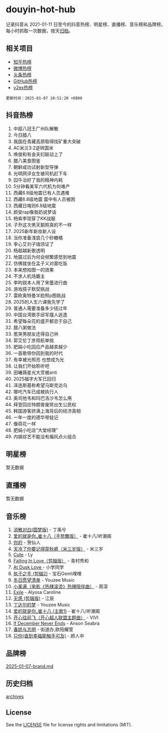 # douyin-hot-hub

记录抖音从 2021-01-11 日至今的抖音热榜、明星榜、直播榜、音乐榜和品牌榜。每小时抓取一次数据，按天[归档](archives)。

## 相关项目

- [知乎热榜](https://github.com/lonnyzhang423/zhihu-hot-hub)
- [微博热榜](https://github.com/lonnyzhang423/weibo-hot-hub)
- [头条热榜](https://github.com/lonnyzhang423/toutiao-hot-hub)
- [GitHub热榜](https://github.com/lonnyzhang423/github-hot-hub)
- [v2ex热榜](https://github.com/lonnyzhang423/v2ex-hot-hub)


`更新时间：2025-01-07 10:51:20 +0800`

## 抖音热榜

1. 中超八冠王广州队解散
1. 今日腊八
1. 我国在青藏高原取得找矿重大突破
1. AC米兰3:2逆转国米
1. 唤俊和有金夫妇联动上了
1. 腊八美食图鉴
1. 朝鲜成功试射新型导弹
1. 光明网评女生被司机赶下车
1. 囚牛治好了我的精神内耗
1. 5分钟看美军六代机为何难产
1. 西藏6.8级地震已有人员遇难
1. 西藏6.8级地震 震中有人员被困
1. 西藏日喀则6.8级地震
1. 颜安rap像我奶说梦话
1. 杨紫李现穿了KK战服
1. 子乔这次黑天鹅照真的不一样
1. 2025新年新妆新人设
1. 当你准备浅尝几个砂糖橘
1. 李心艾刘子瑞领证了
1. 杨超越新歌透明
1. 地震过后为何会频繁感觉到地震
1. 仿佛就坐在孟子义对面吃饭
1. 本来想拍图一的效果
1. 不求人机场霸主
1. 李昀锐本人用了宋墨进行曲
1. 游戏搭子默契挑战
1. 雷欧奥特曼半脸照p图挑战
1. 2025的人生六课我先学了
1. 普通人需要准备多少钱过年
1. 中国台湾歌手邱军撞人逃逸
1. 希望每朵花的盛开都忠于自己
1. 腊八粥做法
1. 惹哭男朋友还得自己哄
1. 郭艾伦丁彦雨航单挑
1. 肥娟小吃回应产品越卖越少
1. 一首歌带你回到我的时代
1. 有幸被光照亮 也想成为光
1. 让我们开始聆听吧
1. 田曦薇星光大赏被anti
1. 2025福字大军已回归
1. 泽连斯基称希望马斯克访乌
1. 哪吒汽车已成被执行人
1. 奥司他韦和玛巴洛沙韦怎么用
1. 拜登回应特朗普废除出生公民权
1. 韩国游客挤满上海背后的经济真相
1. 一年一度的德华带娃记
1. 像荷花一样
1. 肥娟小吃店“大堂经理”
1. 内娱综艺不能没有煽风点火组合

## 明星榜

暂无数据

## 直播榜

暂无数据

## 音乐榜

1. [消散对白(圆梦版)](https://sf5-hl-cdn-tos.douyinstatic.com/obj/tos-cn-ve-2774/og4jB5I5IizzoZVAAAzWgBMAsMDWoArfwBOiFs) - 丁禹兮
1. [爱的就是你_崔十八（手势舞版）](https://sf5-hl-cdn-tos.douyinstatic.com/obj/tos-cn-ve-2774/oApB2AigNyB4sTw7JhBOikMAf0oDJzMWBuIrgm) - 崔十八/听潮阁
1. [你的](https://sf5-hl-cdn-tos.douyinstatic.com/obj/tos-cn-ve-2774/oYuIeKf42jB7sEV6B2upMdpYAgfrQWj0FeRegh) - 贺仙人
1. [天冷了你要记得穿秋裤（米三岁版）](https://sf5-hl-cdn-tos.douyinstatic.com/obj/tos-cn-ve-2774/oQlIwVIDWiZ6BQilAorS7MA0AgCkQDvcZAdm1) - 米三岁
1. [Cute](https://sf5-hl-cdn-tos.douyinstatic.com/obj/tos-cn-ve-2774/o4IbIzHWKAAB4wsS5qMBRiiAlEBGTpQRNfFvuo) - Ly
1. [Falling In Love（剪辑版）](https://sf5-hl-cdn-tos.douyinstatic.com/obj/tos-cn-ve-2774/o8ajpA8zzgBPahbBIO8AcKGBLJezFCRd1wfP9f) - 青村秀和
1. [ At Dusk  Love ](https://sf5-hl-cdn-tos.douyinstatic.com/obj/tos-cn-ve-2774/o8CrpCf5CaYgI4ZrtQgMQAFEfuGqNnRSDQAPBc) - 小学同学
1. [执子之手 (剪辑2)](https://sf5-hl-cdn-tos.douyinstatic.com/obj/tos-cn-ve-2774/oUoZLQjCc31XzqsBnBQUNgeKtYPBcgbFDwtfcu) - 宝石Gem\哩哩
1. [冬日愿望清单](https://sf5-hl-cdn-tos.douyinstatic.com/obj/tos-cn-ve-2774/oIIgUOeamCFCVAzxN6MFRLIBlLGpUqQxeeHrLE) - Youzee Music
1. [小美满（电影《热辣滚烫》热辣陪伴曲）](https://sf6-cdn-tos.douyinstatic.com/obj/tos-cn-ve-2774/o0GAn2lSgfZIDUgtevCGDQYnFg4CwnrBaxbTZL) - 周深
1. [Exile](https://sf5-hl-cdn-tos.douyinstatic.com/obj/tos-cn-ve-2774/oYj4gAQTknKE3WW0Je8KGmQ7z1cA4FefwtbufD) - Alyssa Caroline
1. [无感 (剪辑版)](https://sf5-hl-cdn-tos.douyinstatic.com/obj/tos-cn-ve-2774/o0eIsUzJBDlQaQFC5OFlgbMEZC1TFYBftOBn6p) - 江辰
1. [丁达尔的梦](https://sf5-hl-cdn-tos.douyinstatic.com/obj/tos-cn-ve-2774/oMU3WirUZBVQkAC9ccG5P2IQirziZM2RTInUY) - Youzee Music
1. [爱的就是你_崔十八 (主歌1)](https://sf5-hl-cdn-tos.douyinstatic.com/obj/tos-cn-ve-2774/oI5BO5DhFZ6UTcNCnZaOCBLtZ7WIMQGfgnXf5E) - 崔十八/听潮阁
1. [开心往前飞（开心超人联盟主题曲）](https://sf3-cdn-tos.douyinstatic.com/obj/tos-cn-ve-2774/9d8fb7c82cf1421fb93a9fe925275e0a) - VIVI
1. [If December Never Ends](https://sf5-hl-cdn-tos.douyinstatic.com/obj/tos-cn-ve-2774/oY1IQMoTgCFIBg8RZifyqlBBt1UFgitTYmxeOS) - Anson Seabra
1. [春娇与志明](https://sf5-hl-cdn-tos.douyinstatic.com/obj/tos-cn-ve-2774/e530d8fceb7044b39707d7f9ff54add1) - 街道办,欧阳耀莹
1. [只你(直到幸福能触手可及)](https://sf5-hl-cdn-tos.douyinstatic.com/obj/tos-cn-ve-2774/o0lBkRDzFTeaVSUz3ZZSCBVtZ5DIMQGfgmEAuE) - 颜人中

## 品牌榜

[2025-01-07-brand.md](archives/2025-01-07-brand.md)

## 历史归档

[archives](archives)

## License

See the [LICENSE](LICENSE) file for license rights and limitations (MIT).
